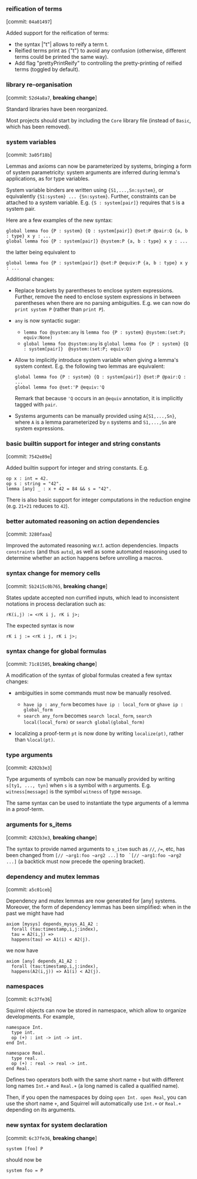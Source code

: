 ### reification of terms
  [commit: `04a01497`]

Added support for the reification of terms:
- the syntax |"t"| allows to reify a term t.
- Reified terms print as {"t"} to avoid any confusion (otherwise, different terms could be printed the same way).
- Add flag "prettyPrintReify" to controlling the pretty-printing of reified terms (toggled by default).


### library re-organisation
  [commit: `52d4a8a7`, **breaking change**]

Standard libraries have been reorganized. 

Most projects should start by including the `Core` library file
(instead of `Basic`, which has been removed).


### system variables
  [commit: `3a05f18b`]

Lemmas and axioms can now be parameterized by systems, bringing a form
of system parametricity: system arguments are inferred during lemma's
applications, as for type variables.

System variable binders are written using `{S1,...,Sn:system}`, or
equivalently `{S1:system} ... {Sn:system}`. Further, constraints can
be attached to a system variable. E.g. `{S : system[pair]}` requires
that `S` is a system pair.

Here are a few examples of the new syntax:
```
global lemma foo {P : system} {Q : system[pair]} @set:P @pair:Q {a, b : type} x y : ...
global lemma foo {P : system[pair]} @system:P {a, b : type} x y : ...
```
the latter being equivalent to
```
global lemma foo {P : system[pair]} @set:P @equiv:P {a, b : type} x y : ...
```

Additional changes:
- Replace brackets by parentheses to enclose system expressions.
  Further, remove the need to enclose system expressions in between
  parentheses when there are no parsing ambiguities.
  E.g. we can now do `print system P` (rather than `print P`).

- `any` is now syntactic sugar:
  + `lemma foo @system:any` is `lemma foo {P : system} @system:(set:P; equiv:None)`
  + `global lemma foo @system:any` is 
    `global lemma foo {P : system} {Q : system[pair]}  @system:(set:P; equiv:Q)`

- Allow to implicitly introduce system variable when giving a
  lemma's system context. E.g. the following two lemmas are equivalent:
  ```
  global lemma foo {P : system} {Q : system[pair]} @set:P @pair:Q : ...
  global lemma foo @set:'P @equiv:'Q
  ```
  Remark that because `'Q` occurs in an `@equiv` annotation, it is
  implicitly tagged with `pair`.

- Systems arguments can be manually provided using `A{S1,...,Sn}`,
  where `A` is a lemma parameterized by `n` systems and `S1,...,Sn` are
  system expressions.

### basic builtin support for integer and string constants
  [commit: `7542e89e`]

Added builtin support for integer and string constants. E.g.
```
op x : int = 42.
op s : string = "42".
lemma [any] _ : x + 42 = 84 && s = "42".
```
There is also basic support for integer computations in the reduction engine
(e.g. `21+21` reduces to `42`).
  
### better automated reasoning on action dependencies
  [commit: `3280faaa`]

Improved the automated reasoning w.r.t. action dependencies.
Impacts `constraints` (and thus `auto`), as well as some automated
reasoning used to determine whether an action happens before
unrolling a macros.

### syntax change for memory cells
  [commit: `5b2415c0b765`, **breaking change**]

States update accepted non currified inputs, which lead to
inconsistent notations in process declaration such as:
```
rK(i,j) := <rK i j, rK i j>;
```
The expected syntax is now 
```
rK i j := <rK i j, rK i j>;
```


### syntax change for global formulas
  [commit: `71c81505`, **breaking change**]
  
A modification of the syntax of global formulas created a few syntax changes:

- ambiguities in some commands must now be manually resolved.
  + `have ip : any_form` becomes `have ip : local_form` or
    `ghave ip : global_form`
  + `search any_form` becomes `search local_form`, 
    `search local(local_form)` or `search global(global_form)`

- localizing a proof-term `pt` is now done by writing `localize(pt)`,
  rather than `%local(pt)`.

### type arguments
  [commit: `4202b3e3`]

Type arguments of symbols can now be manually provided by writing
`s[ty1, ..., tyn]` when `s` is a symbol with `n` arguments.
E.g. `witness[message]` is the symbol `witness` of type `message`.

The same syntax can be used to instantiate the type arguments of a
lemma in a proof-term.

### arguments for s_items
  [commit: `4202b3e3`, **breaking change**]

The syntax to provide named arguments to `s_item` such as `//`,
`/=`, etc, has been changed from `[// ~arg1:foo ~arg2 ...]` to 
`` `[// ~arg1:foo ~arg2 ...]`` (a backtick must now precede the 
opening bracket).

### dependency and mutex lemmas
  [commit: `a5c01ceb`]

Dependency and mutex lemmas are now generated for [any] systems.
Moreover, the form of dependency lemmas has been simplified:
when in the past we might have had
```
axiom [mysys] depends_mysys_A1_A2 :
  forall (tau:timestamp,i,j:index),
  tau = A2(i,j) =>
  happens(tau) => A1(i) < A2(j).
```
we now have
```
axiom [any] depends_A1_A2 :
  forall (tau:timestamp,i,j:index),
  happens(A2(i,j)) => A1(i) < A2(j).
```

### namespaces
  [commit: `6c37fe36`]
  
Squirrel objects can now be stored in namespace, which allow to
organize developments. For example,

```
namespace Int.
  type int.
  op (+) : int -> int -> int.
end Int.

namespace Real.
  type real.
  op (+) : real -> real -> int.
end Real.
```

Defines two operators both with the same short name `+` but with
different long names `Int.+` and `Real.+` (a long named is called a
qualified name).

Then, if you open the namespaces by doing `open Int. open Real`, you
can use the short name `+`, and Squirrel will automatically use
`Int.+` or `Real.+` depending on its arguments.


### new syntax for system declaration
  [commit: `6c37fe36`, **breaking change**]

```
system [foo] P
```

should now be

```
system foo = P
```
